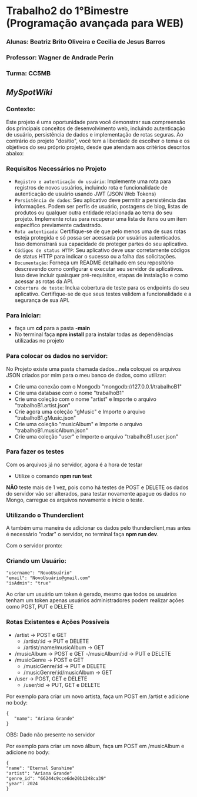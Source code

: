# Trabalho2 do 1°Bimestre (Programação avançada para WEB)

### Alunas: Beatriz Brito Oliveira e Cecilia de Jesus Barros
### Professor: Wagner de Andrade Perin
### Turma: CC5MB

## _MySpotWiki_
### Contexto:

Este projeto é uma oportunidade para você demonstrar sua compreensão dos principais
conceitos de desenvolvimento web, incluindo autenticação de usuário, persistência de
dados e implementação de rotas seguras. Ao contrário do projeto "dositio", você tem a
liberdade de escolher o tema e os objetivos do seu próprio projeto, desde que atendam aos
critérios descritos abaixo:

### Requisitos Necessários no Projeto
- `Registro e autenticação do usuário`: Implemente uma rota para registros de novos
usuários, incluindo rota e funcionalidade de autenticação de usuário usando JWT
(JSON Web Tokens)
- `Persistência de dados`: Seu aplicativo deve permitir a persistência das
informações. Podem ser perfis de usuário, postagens de blog, listas de produtos ou
qualquer outra entidade relacionada ao tema do seu projeto. Implemente rotas para
recuperar uma lista de itens ou um item específico previamente cadastrado.
- `Rota autenticada`: Certifique-se de que pelo menos uma de suas rotas esteja
protegida e só possa ser acessada por usuários autenticados. Isso demonstrará sua
capacidade de proteger partes do seu aplicativo.
- `Códigos de status HTTP`: Seu aplicativo deve usar corretamente códigos de status
HTTP para indicar o sucesso ou a falha das solicitações.
- `Documentação`: Forneça um README detalhado em seu repositório descrevendo
como configurar e executar seu servidor de aplicativos. Isso deve incluir quaisquer
pré-requisitos, etapas de instalação e como acessar as rotas da API.
- `Cobertura de teste`: Inclua cobertura de teste para os endpoints do seu aplicativo.
Certifique-se de que seus testes validem a funcionalidade e a segurança de sua API.

### Para iniciar:
- faça um **cd** para a pasta **-main**
- No terminal faça **npm install** para instalar todas as dependências utilizadas no projeto

### Para colocar os dados no servidor:
No Projeto existe uma pasta chamada dados...nela coloquei os arquivos JSON criados por mim para o meu banco de dados, como utilizar:
- Crie uma conexão com o Mongodb "mongodb://127.0.0.1/trabalhoB1"
- Crie uma database com o nome "trabalhoB1"
- Crie uma coleção com o nome "artist" e Importe o arquivo "trabalhoB1.artist.json"
- Crie agora uma coleção "gMusic" e Importe o arquivo "trabalhoB1.gMusic.json"
- Crie uma coleção "musicAlbum" e Importe o arquivo "trabalhoB1.musicAlbum.json"
- Crie uma coleção "user" e Importe o arquivo "trabalhoB1.user.json"

### Para fazer os testes
Com os arquivos já no servidor, agora é a hora de testar
- Utilize o comando **npm run test**
  
**NÃO** teste mais de 1 vez, pois como há testes de POST e DELETE os dados do servidor vão ser alterados, para testar novamente apague os dados no Mongo, carregue os arquivos novamente e inicie o teste.

### Utilizando o Thunderclient
A também uma maneira de adicionar os dados pelo thunderclient,mas antes é necessário "rodar" o servidor, no terminal faça **npm run dev**.

Com o servidor pronto:

### Criando um Usuário:
````
"username": "NovoUsuário"  
"email": "NovoUsuário@gmail.com"
"isAdmin": "true"

````
Ao criar um usuário um token é gerado, mesmo que todos os usuários tenham um token apenas usuários administradores podem realizar ações como POST, PUT e DELETE

### Rotas Existentes e Ações Possíveis
- /artist -> POST e GET
  - /artist/:id -> PUT e DELETE
  - /artist/:name/musicAlbum -> GET
- /musicAlbum -> POST e GET
  -/musicAlbum/:id -> PUT e DELETE
- /musicGenre -> POST e GET
  - /musicGenre/:id -> PUT e DELETE
  - /musicGenre/:id/musicAlbum -> GET
- /user -> POST, GET e DELETE
  - /user/:id -> PUT, GET e DELETE
  
Por exemplo para criar um novo artista, faça um POST em /artist e adicione no body:
````
{
   "name": "Ariana Grande"
}
```` 
OBS: Dado não presente no servidor

Por exemplo para criar um novo álbum, faça um POST em /musicAlbum e adicione no body:
````
{
"name": "Eternal Sunshine"
"artist": "Ariana Grande"
"genre_id": "66244c9cce6de20b1248ca39"
"year": 2024
}
````
